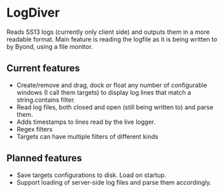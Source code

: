 # LogDiver
Reads SS13 logs (currently only client side) and outputs them in a more
readable format. Main feature is reading the logfile as it is being written
to by Byond, using a file monitor.

## Current features
- Create/remove and drag, dock or float any number of configurable windows
(I call them targets) to display log lines that match a string.contains filter.
- Read log files, both closed and open (still being written to) and parse them.
- Adds timestamps to lines read by the live logger.
- Regex filters
- Targets can have multiple filters of different kinds

## Planned features

- Save targets configurations to disk. Load on startup.
- Support loading of server-side log files and parse them accordingly.
